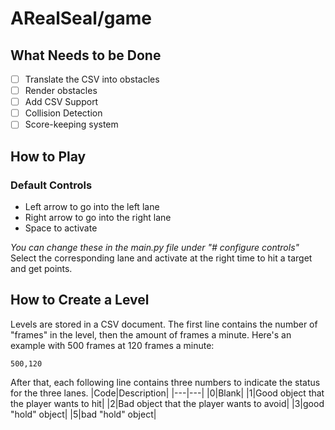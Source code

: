 # ARealSeal/game

## What Needs to be Done

- [ ] Translate the CSV into obstacles
- [ ] Render obstacles
- [ ] Add CSV Support
- [ ] Collision Detection
- [ ] Score-keeping system

## How to Play

### Default Controls

- Left arrow to go into the left lane
- Right arrow to go into the right lane
- Space to activate

*You can change these in the main.py file under "# configure controls"*
Select the corresponding lane and activate at the right time to hit a target and get points.

## How to Create a Level

Levels are stored in a CSV document.
The first line contains the number of "frames" in the level, then the amount of frames a minute. Here's an example with 500 frames at 120 frames a minute:

`500,120`

After that, each following line contains three numbers to indicate the status for the three lanes.
|Code|Description|
|---|---|
|0|Blank|
|1|Good object that the player wants to hit|
|2|Bad object that the player wants to avoid|
|3|good "hold" object|
|5|bad "hold" object|

